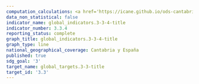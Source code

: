 ```yaml
---
computation_calculations: <a href='https://icane.github.io/ods-cantabria/assets/pdf/3.3.4.1.pdf' target='_blank'>Incidencia de la hepatitis B por cada 100.000 habitantes</a><br><a href='https://icane.github.io/ods-cantabria/assets/pdf/3.3.4.2.pdf' target='_blank'>Incidencia de la hepatitis B por cada 100.000 habitantes</a><br><a href='https://icane.github.io/ods-cantabria/assets/pdf/3.3.4.3.pdf' target='_blank'>Incidencia de la hepatitis B por cada 100.000 habitantes</a>
data_non_statistical: false
indicator_name: global_indicators.3-3-4-title
indicator_number: 3.3.4
reporting_status: complete
graph_title: global_indicators.3-3-4-title
graph_type: line
national_geographical_coverage: Cantabria y España
published: true
sdg_goal: '3'
target_name: global_targets.3-3-title
target_id: '3.3'
---
```

